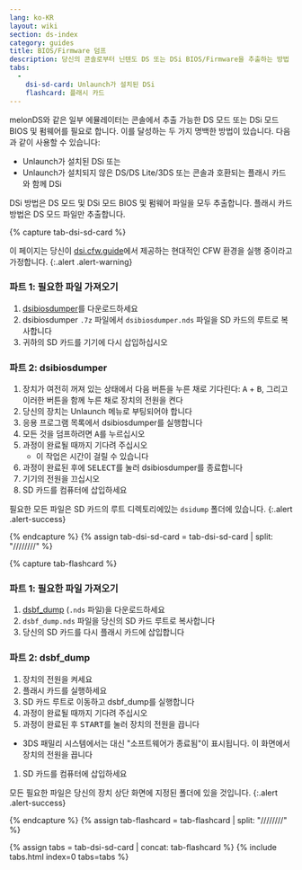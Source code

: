 ```yaml
---
lang: ko-KR
layout: wiki
section: ds-index
category: guides
title: BIOS/Firmware 덤프
description: 당신의 콘솔로부터 닌텐도 DS 또는 DSi BIOS/Firmware을 추출하는 방법
tabs:
  - 
    dsi-sd-card: Unlaunch가 설치된 DSi
    flashcard: 플래시 카드
---
```


melonDS와 같은 일부 에뮬레이터는 콘솔에서 추출 가능한 DS 모드 또는 DSi 모드 BIOS 및 펌웨어를 필요로 합니다. 이를 달성하는 두 가지 명백한 방법이 있습니다. 다음과 같이 사용할 수 있습니다:
- Unlaunch가 설치된 DSi 또는
- Unlaunch가 설치되지 않은 DS/DS Lite/3DS 또는 콘솔과 호환되는 플래시 카드와 함께 DSi

DSi 방법은 DS 모드 및 DSi 모드 BIOS 및 펌웨어 파일을 모두 추출합니다. 플래시 카드 방법은 DS 모드 파일만 추출합니다.

{% capture tab-dsi-sd-card %}

이 페이지는 당신이 [dsi.cfw.guide](https://dsi.cfw.guide)에서 제공하는 현대적인 CFW 환경을 실행 중이라고 가정합니다.
{:.alert .alert-warning}

### 파트 1: 필요한 파일 가져오기

1. [dsibiosdumper](https://melonds.kuribo64.net/downloads/dsibiosdumper.7z)를 다운로드하세요
1. dsibiosdumper `.7z` 파일에서 `dsibiosdumper.nds` 파일을 SD 카드의 루트로 복사합니다
1. 귀하의 SD 카드를 기기에 다시 삽입하십시오

### 파트 2: dsibiosdumper
1. 장치가 여전히 꺼져 있는 상태에서 다음 버튼을 누른 채로 기다린다: <kbd class="face">A</kbd> + <kbd class="face">B</kbd>, 그리고 이러한 버튼을 함께 누른 채로 장치의 전원을 켠다
1. 당신의 장치는 Unlaunch 메뉴로 부팅되어야 합니다
1. 응용 프로그램 목록에서 dsibiosdumper를 실행합니다
1. 모든 것을 덤프하려면 <kbd class="face">A</kbd>를 누르십시오
1. 과정이 완료될 때까지 기다려 주십시오
    - 이 작업은 시간이 걸릴 수 있습니다
1. 과정이 완료된 후에 <kbd>SELECT</kbd>를 눌러 dsibiosdumper를 종료합니다
1. 기기의 전원을 끄십시오
1. SD 카드를 컴퓨터에 삽입하세요

필요한 모든 파일은 SD 카드의 루트 디렉토리에있는 `dsidump` 폴더에 있습니다.
{:.alert .alert-success}

{% endcapture %}
{% assign tab-dsi-sd-card = tab-dsi-sd-card | split: "////////" %}

{% capture tab-flashcard %}

### 파트 1: 필요한 파일 가져오기

1. [dsbf_dump](https://github.com/DS-Homebrew/dsbf_dump/releases/latest) (`.nds` 파일)을 다운로드하세요
1. `dsbf_dump.nds` 파일을 당신의 SD 카드 루트로 복사합니다
1. 당신의 SD 카드를 다시 플래시 카드에 삽입합니다

### 파트 2: dsbf_dump
1. 장치의 전원을 켜세요
1. 플래시 카드를 실행하세요
1. SD 카드 루트로 이동하고 dsbf_dump를 실행합니다
1. 과정이 완료될 때까지 기다려 주십시오
1. 과정이 완료된 후 <kbd>START</kbd>를 눌러 장치의 전원을 끕니다
  - 3DS 패밀리 시스템에서는 대신 "소프트웨어가 종료됨"이 표시됩니다. 이 화면에서 장치의 전원을 끕니다
1. SD 카드를 컴퓨터에 삽입하세요

모든 필요한 파일은 당신의 장치 상단 화면에 지정된 폴더에 있을 것입니다.
{:.alert .alert-success}

{% endcapture %}
{% assign tab-flashcard = tab-flashcard | split: "////////" %}

{% assign tabs = tab-dsi-sd-card | concat: tab-flashcard %}
{% include tabs.html index=0 tabs=tabs %}
